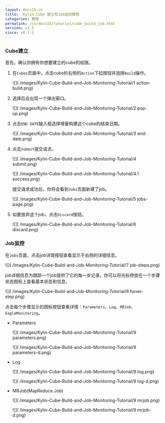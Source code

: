 ```yaml
---
layout: docs15-cn
title:  Kylin Cube 建立和Job监控教程
categories: 教程
permalink: /cn/docs15/tutorial/cube_build_job.html
version: v1.2
since: v0.7.1
---
```


### Cube建立
首先，确认你拥有你想要建立的cube的权限。

1. 在`Cubes`页面中，点击cube栏右侧的`Action`下拉按钮并选择`Build`操作。

   ![]( /images/Kylin-Cube-Build-and-Job-Monitoring-Tutorial/1 action-build.png)

2. 选择后会出现一个弹出窗口。

   ![]( /images/Kylin-Cube-Build-and-Job-Monitoring-Tutorial/2 pop-up.png)

3. 点击`END DATE`输入框选择增量构建这个cube的结束日期。

   ![]( /images/Kylin-Cube-Build-and-Job-Monitoring-Tutorial/3 end-date.png)

4. 点击`Submit`提交请求。

   ![]( /images/Kylin-Cube-Build-and-Job-Monitoring-Tutorial/4 submit.png)

   ![]( /images/Kylin-Cube-Build-and-Job-Monitoring-Tutorial/4.1 success.png)

   提交请求成功后，你将会看到`Jobs`页面新建了job。

   ![]( /images/Kylin-Cube-Build-and-Job-Monitoring-Tutorial/5 jobs-page.png)

5. 如要放弃这个job，点击`Discard`按钮。

   ![]( /images/Kylin-Cube-Build-and-Job-Monitoring-Tutorial/6 discard.png)

### Job监控
在`Jobs`页面，点击job详情按钮查看显示于右侧的详细信息。

![]( /images/Kylin-Cube-Build-and-Job-Monitoring-Tutorial/7 job-steps.png)

job详细信息为跟踪一个job提供了它的每一步记录。你可以将光标停放在一个步骤状态图标上查看基本状态和信息。

![]( /images/Kylin-Cube-Build-and-Job-Monitoring-Tutorial/8 hover-step.png)

点击每个步骤显示的图标按钮查看详情：`Parameters`、`Log`、`MRJob`、`EagleMonitoring`。

* Parameters

   ![]( /images/Kylin-Cube-Build-and-Job-Monitoring-Tutorial/9 parameters.png)

   ![]( /images/Kylin-Cube-Build-and-Job-Monitoring-Tutorial/9 parameters-d.png)

* Log
        
   ![]( /images/Kylin-Cube-Build-and-Job-Monitoring-Tutorial/9 log.png)

   ![]( /images/Kylin-Cube-Build-and-Job-Monitoring-Tutorial/9 log-d.png)

* MRJob(MapReduce Job)

   ![]( /images/Kylin-Cube-Build-and-Job-Monitoring-Tutorial/9 mrjob.png)

   ![]( /images/Kylin-Cube-Build-and-Job-Monitoring-Tutorial/9 mrjob-d.png)
